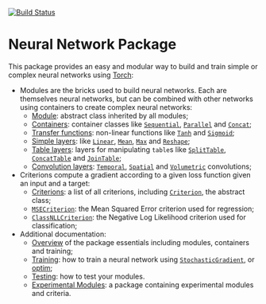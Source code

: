 [![Build Status](https://travis-ci.org/torch/nn.svg?branch=master)](https://travis-ci.org/torch/nn)
<a name="nn.dok"></a>
# Neural Network Package #

This package provides an easy and modular way to build and train simple or complex neural networks using [Torch](https://github.com/torch/torch7/blob/master/README.md):
 * Modules are the bricks used to build neural networks. Each are themselves neural networks, but can be combined with other networks using containers to create complex neural networks:
   * [Module](doc/module.md#nn.Module): abstract class inherited by all modules;
   * [Containers](doc/containers.md#nn.Containers): container classes like [`Sequential`](doc/containers.md#nn.Sequential), [`Parallel`](doc/containers.md#nn.Parallel) and [`Concat`](doc/containers.md#nn.Concat);
   * [Transfer functions](doc/transfer.md#nn.transfer.dok): non-linear functions like [`Tanh`](doc/transfer.md#nn.Tanh) and [`Sigmoid`](doc/transfer.md#nn.Sigmoid);
   * [Simple layers](doc/simple.md#nn.simplelayers.dok): like [`Linear`](doc/simple.md#nn.Linear), [`Mean`](doc/simple.md#nn.Mean), [`Max`](doc/simple.md#nn.Max) and [`Reshape`](doc/simple.md#nn.Reshape);
   * [Table layers](doc/table.md#nn.TableLayers): layers for manipulating `table`s like [`SplitTable`](doc/table.md#nn.SplitTable), [`ConcatTable`](doc/table.md#nn.ConcatTable) and [`JoinTable`](doc/table.md#nn.JoinTable);
   * [Convolution layers](doc/convolution.md#nn.convlayers.dok): [`Temporal`](doc/convolution.md#nn.TemporalModules),  [`Spatial`](doc/convolution.md#nn.SpatialModules) and [`Volumetric`](doc/convolution.md#nn.VolumetricModules) convolutions;
 * Criterions compute a gradient according to a given loss function given an input and a target:
   * [Criterions](doc/criterion.md#nn.Criterions): a list of all criterions, including [`Criterion`](doc/criterion.md#nn.Criterion), the abstract class;
   * [`MSECriterion`](doc/criterion.md#nn.MSECriterion): the Mean Squared Error criterion used for regression;
   * [`ClassNLLCriterion`](doc/criterion.md#nn.ClassNLLCriterion): the Negative Log Likelihood criterion used for classification;
 * Additional documentation:
   * [Overview](doc/overview.md#nn.overview.dok) of the package essentials including modules, containers and training;
   * [Training](doc/training.md#nn.traningneuralnet.dok): how to train a neural network using [`StochasticGradient`](doc/training.md#nn.StochasticGradient), or [optim](https://github.com/torch/optim);
   * [Testing](doc/testing.md): how to test your modules.
   * [Experimental Modules](https://github.com/clementfarabet/lua---nnx/blob/master/README.md): a package containing experimental modules and criteria.
